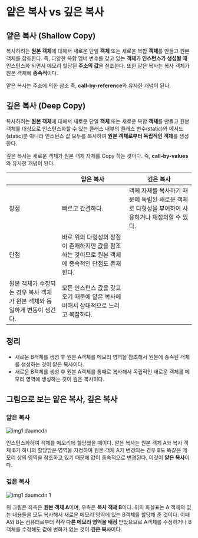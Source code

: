 # 얕은 복사 vs 깊은 복사

## 얕은 복사 (Shallow Copy)

복사하려는 **원본 객체**에 대해서 새로운 단일 **객체** 또는 새로운 복합 **객체**를 만들고 원본 객체를 참조한다. 즉, 다양한 복합 멤버 변수를 갖고 있는 **객체가 인스턴스가 생성될 때** 인스턴스화 되면서 메모리 할당된 **주소의 값**을 참조한다. 또한 얕은 복사는 복사 객체가 원본 객체에 **종속적**이다.

얕은 복사는 주소에 의한 참조 즉, **call-by-reference**와 유사한 개념이 된다.

## 깊은 복사 (Deep Copy)

복사하려는 **원본 객체**에 대해서 새로운 단일 **객체** 또는 새로운 복합 **객체**를 만들고 원본 객체를 대상으로 인스턴스화할 수 있는 클래스 내부의 클래스 변수(static)와 메서드(static)뿐 아니라 인스턴스 값 모두를 복사하여 **원본 객체로부터 독립적인 객체**를 생성한다.

깊은 복사는 새로운 객체가 원본 객체 자체를 Copy 하는 것이다. 즉, **call-by-values**와 유사한 개념이 된다.

|  | 얕은 복사 | 깊은 복사 |
| --- | --- | --- |
| 장점 | 빠르고 간결하다. | 객체 자체를 복사하기 때문에 독립된 새로운 객체로 다형성을 부여하여 사용하거나 재정의할 수 있다. |
| 단점 | 바로 위의 다형성의 장점이 존재하지만 값을 참조하는 것이므로 원본 객체에 종속적인 단점도 존재한다.
원본 객체가 수정되는 경우 복사 객체가 원본 객체와 동일하게 변동이 생긴다. | 모든 인스턴스 값을 갖고 오기 때문에 얕은 복사에 비해서 상대적으로 느리고 복잡하다. |

## 정리

- 새로운 B객체를 생성 후 원본 A객체를 메모리 영역을 참조해서 원본에 종속된 객체를 생성하는 것이 얕은 복사이다.
- 새로운 B객체를 생성 후 원본 A객체를 통째로 복사해서 독립적인 새로운 객체를 메모리 영역에 생성하는 것이 깊은 복사이다.

## 그림으로 보는 얕은 복사, 깊은 복사

### 얕은 복사

![img1 daumcdn](https://github.com/byeongJoo05/Memo/assets/84984586/30fd9892-d5a7-48c6-a58b-137474c6db89)

인스턴스화하여 객체를 메모리에 할당했을 때이다. 얕은 복사는 원본 객체 A와 복사 객체 B가 하나의 할당받은 영역을 지정하여 원본 객체 A가 변경되는 경우 B도 똑같은 메모리 상의 영역을 참조하고 있기 때문에 값이 종속적으로 변경된다. 이것이 **얕은 복사**이다.

### 깊은 복사

![img1 daumcdn 1](https://github.com/byeongJoo05/Memo/assets/84984586/fbee8e9f-46c7-49cd-996e-61bccca11d2e)

위 그림은 좌측은 **원본 객체 A**이며, 우측은 **복사 객체 B**이다. 위의 화살표는 A 객체의 있는 내용들을 모두 복사해서 새로운 메모리 영역에 있는 B객체를 할당해 준 것이다. 이때 A와 B는 컴퓨터로부터 **각각 다른 메모리 영역을 배정** 받았으므로 A객체를 수정하거나 B객체를 수정해도 값에 변화가 없는 것이 **깊은 복사**이다.